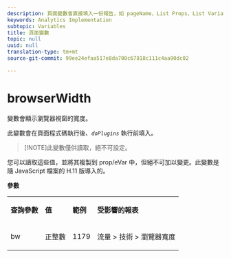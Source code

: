 ```yaml
---
description: 頁面變數會直接填入一份報告，如 pageName、List Props、List Variables 等。
keywords: Analytics Implementation
subtopic: Variables
title: 頁面變數
topic: null
uuid: null
translation-type: tm+mt
source-git-commit: 99ee24efaa517e8da700c67818c111c4aa90dc02

---
```




# browserWidth

 變數會顯示瀏覽器視窗的寬度。


<!-- 

browserwidth.xml

 -->

此變數會在頁面程式碼執行後、*`doPlugins`* 執行前填入。

> [!NOTE]此變數僅供讀取，絕不可設定。

您可以讀取這些值，並將其複製到 prop/eVar 中，但絕不可加以變更。此變數是隨 JavaScript 檔案的 H.11 版導入的。

**參數**

<table id="table_B70F279A8CD240328520E5BD889806BD"> 
 <tbody> 
  <tr> 
   <td> <p> <b>查詢參數</b> </p> </td> 
   <td> <p> <b>值</b> </p> </td> 
   <td> <p> <b>範例</b> </p> </td> 
   <td> <p> <b>受影響的報表</b> </p> </td> 
  </tr> 
  <tr> 
   <td> <p>bw </p> </td> 
   <td> <p>正整數 </p> </td> 
   <td> <p>1179 </p> </td> 
   <td> <p>流量 &gt; 技術 &gt; 瀏覽器寬度 </p> </td> 
  </tr> 
 </tbody> 
</table>
